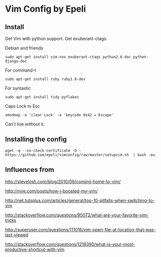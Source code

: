 # Vim Config by Epeli

## Install

Get Vim with python support.
Get exuberant-ctags.

Debian and friends

    sudo apt-get install vim-nox exuberant-ctags python2.6-doc python-django-doc

For command-t

    sudo apt-get install ruby ruby1.8-dev

For syntastic

    sudo apt-get install tidy pyflakes

Caps Lock to Esc

    xmodmap -e 'clear Lock' -e 'keycode 0x42 = Escape'

Can't live without it.

## Installing the config

    wget -q --no-check-certificate -O - https://github.com/epeli/vimconfig/raw/master/setupvim.sh  | bash -eu

## Influences from

http://stevelosh.com/blog/2010/09/coming-home-to-vim/

http://nvie.com/posts/how-i-boosted-my-vim/

http://net.tutsplus.com/articles/general/top-10-pitfalls-when-switching-to-vim

http://stackoverflow.com/questions/95072/what-are-your-favorite-vim-tricks

http://superuser.com/questions/111016/vim-open-file-at-location-that-was-last-viewed

http://stackoverflow.com/questions/1218390/what-is-your-most-productive-shortcut-with-vim
